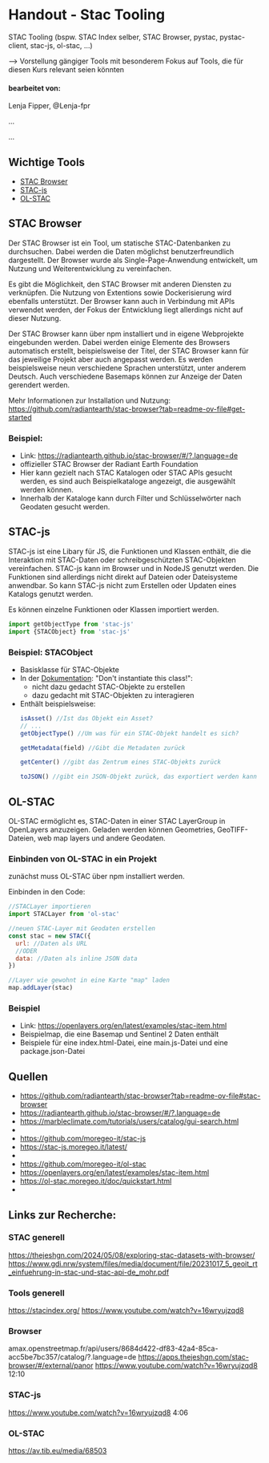 # Handout - Stac Tooling
STAC Tooling (bspw. STAC Index selber, STAC Browser, pystac, pystac-client, stac-js, ol-stac, …)

--> Vorstellung gängiger Tools mit besonderem Fokus auf Tools, die für diesen Kurs relevant seien könnten

#### bearbeitet von:
Lenja Fipper, @Lenja-fpr

...

...

## Wichtige Tools
- [STAC Browser](#stac-browser)
- [STAC-js](#stac-js)
- [OL-STAC](#ol-stac)

## STAC Browser
Der STAC Browser ist ein Tool, um statische STAC-Datenbanken zu durchsuchen. Dabei werden die Daten möglichst benutzerfreundlich dargestellt. Der Browser wurde als Single-Page-Anwendung entwickelt, um Nutzung und Weiterentwicklung zu vereinfachen.

Es gibt die Möglichkeit, den STAC Browser mit anderen Diensten zu verknüpfen. Die Nutzung von Extentions sowie Dockerisierung wird ebenfalls unterstützt. Der Browser kann auch in Verbindung mit APIs verwendet werden, der Fokus der Entwicklung liegt allerdings nicht auf dieser Nutzung. 

Der STAC Browser kann über npm installiert und in eigene Webprojekte eingebunden werden. Dabei werden einige Elemente des Browsers automatisch erstellt, beispielsweise der Titel, der STAC Browser kann für das jeweilige Projekt aber auch angepasst werden.
Es werden beispielsweise neun verschiedene Sprachen unterstützt, unter anderem Deutsch. Auch verschiedene Basemaps können zur Anzeige der Daten gerendert werden.

Mehr Informationen zur Installation und Nutzung: https://github.com/radiantearth/stac-browser?tab=readme-ov-file#get-started

### Beispiel:
- Link: https://radiantearth.github.io/stac-browser/#/?.language=de
- offizieller STAC Browser der Radiant Earth Foundation
- Hier kann gezielt nach STAC Katalogen oder STAC APIs gesucht werden, es sind auch Beispielkataloge angezeigt, die ausgewählt werden können.
- Innerhalb der Kataloge kann durch Filter und Schlüsselwörter nach Geodaten gesucht werden.

## STAC-js
STAC-js ist eine Libary für JS, die Funktionen und Klassen enthält, die die Interaktion mit STAC-Daten oder schreibgeschützten STAC-Objekten vereinfachen. STAC-js kann im Browser und in NodeJS genutzt werden. Die Funktionen sind allerdings nicht direkt auf Dateien oder Dateisysteme anwendbar. So kann STAC-js nicht zum Erstellen oder Updaten eines Katalogs genutzt werden. 

Es können einzelne Funktionen oder Klassen importiert werden.
```js
import getObjectType from 'stac-js'
import {STACObject} from 'stac-js'
```

### Beispiel: STACObject
- Basisklasse für STAC-Objekte
- In der [Dokumentation](https://stac-js.moregeo.it/latest/#stacobject): "Don't instantiate this class!":
  - nicht dazu gedacht STAC-Objekte zu erstellen
  - dazu gedacht mit STAC-Objekten zu interagieren
- Enthält beispielsweise:
  ```js
  isAsset() //Ist das Objekt ein Asset?
  // ...
  getObjectType() //Um was für ein STAC-Objekt handelt es sich?

  getMetadata(field) //Gibt die Metadaten zurück

  getCenter() //gibt das Zentrum eines STAC-Objekts zurück

  toJSON() //gibt ein JSON-Objekt zurück, das exportiert werden kann
  ```

## OL-STAC
OL-STAC ermöglicht es, STAC-Daten in einer STAC LayerGroup in OpenLayers anzuzeigen. Geladen werden können Geometries, GeoTIFF-Dateien, web map layers und andere Geodaten.

### Einbinden von OL-STAC in ein Projekt
zunächst muss OL-STAC über npm installiert werden.

Einbinden in den Code:
```js
//STACLayer importieren
import STACLayer from 'ol-stac'

//neuen STAC-Layer mit Geodaten erstellen
const stac = new STAC({
  url: //Daten als URL
  //ODER
  data: //Daten als inline JSON data
})

//Layer wie gewohnt in eine Karte "map" laden
map.addLayer(stac)
```

### Beispiel
- Link: https://openlayers.org/en/latest/examples/stac-item.html
- Beispielmap, die eine Basemap und Sentinel 2 Daten enthält
- Beispiele für eine index.html-Datei, eine main.js-Datei und eine package.json-Datei

## Quellen
- https://github.com/radiantearth/stac-browser?tab=readme-ov-file#stac-browser
- https://radiantearth.github.io/stac-browser/#/?.language=de
- https://marbleclimate.com/tutorials/users/catalog/gui-search.html
- 
- https://github.com/moregeo-it/stac-js
- https://stac-js.moregeo.it/latest/
- 
- https://github.com/moregeo-it/ol-stac
- https://openlayers.org/en/latest/examples/stac-item.html
- https://ol-stac.moregeo.it/doc/quickstart.html
- 
## Links zur Recherche:

### STAC generell
https://thejeshgn.com/2024/05/08/exploring-stac-datasets-with-browser/
https://www.gdi.nrw/system/files/media/document/file/20231017_5_geoit_rt_einfuehrung-in-stac-und-stac-api-de_mohr.pdf

### Tools generell
https://stacindex.org/
https://www.youtube.com/watch?v=16wryujzqd8

### Browser
amax.openstreetmap.fr/api/users/8684d422-df83-42a4-85ca-acc5be7bc357/catalog/?.language=de
https://apps.thejeshgn.com/stac-browser/#/external/panor
https://www.youtube.com/watch?v=16wryujzqd8 12:10

### STAC-js
https://www.youtube.com/watch?v=16wryujzqd8 4:06

### OL-STAC
https://av.tib.eu/media/68503
